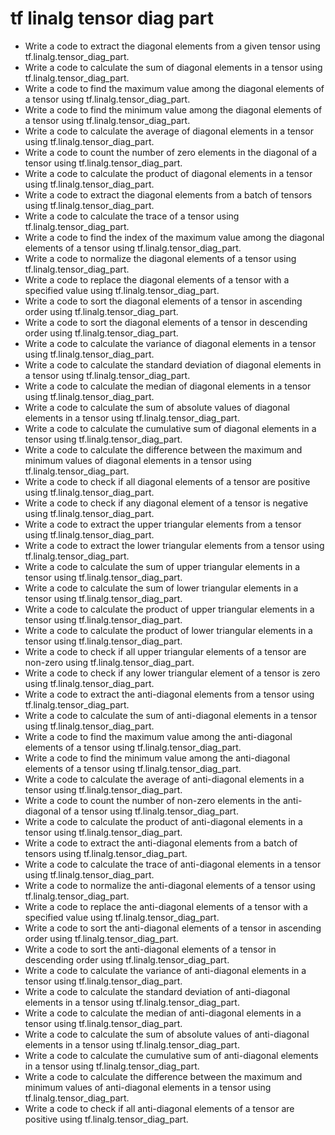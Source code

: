# tf linalg tensor diag part

- Write a code to extract the diagonal elements from a given tensor using tf.linalg.tensor_diag_part.
- Write a code to calculate the sum of diagonal elements in a tensor using tf.linalg.tensor_diag_part.
- Write a code to find the maximum value among the diagonal elements of a tensor using tf.linalg.tensor_diag_part.
- Write a code to find the minimum value among the diagonal elements of a tensor using tf.linalg.tensor_diag_part.
- Write a code to calculate the average of diagonal elements in a tensor using tf.linalg.tensor_diag_part.
- Write a code to count the number of zero elements in the diagonal of a tensor using tf.linalg.tensor_diag_part.
- Write a code to calculate the product of diagonal elements in a tensor using tf.linalg.tensor_diag_part.
- Write a code to extract the diagonal elements from a batch of tensors using tf.linalg.tensor_diag_part.
- Write a code to calculate the trace of a tensor using tf.linalg.tensor_diag_part.
- Write a code to find the index of the maximum value among the diagonal elements of a tensor using tf.linalg.tensor_diag_part.
- Write a code to normalize the diagonal elements of a tensor using tf.linalg.tensor_diag_part.
- Write a code to replace the diagonal elements of a tensor with a specified value using tf.linalg.tensor_diag_part.
- Write a code to sort the diagonal elements of a tensor in ascending order using tf.linalg.tensor_diag_part.
- Write a code to sort the diagonal elements of a tensor in descending order using tf.linalg.tensor_diag_part.
- Write a code to calculate the variance of diagonal elements in a tensor using tf.linalg.tensor_diag_part.
- Write a code to calculate the standard deviation of diagonal elements in a tensor using tf.linalg.tensor_diag_part.
- Write a code to calculate the median of diagonal elements in a tensor using tf.linalg.tensor_diag_part.
- Write a code to calculate the sum of absolute values of diagonal elements in a tensor using tf.linalg.tensor_diag_part.
- Write a code to calculate the cumulative sum of diagonal elements in a tensor using tf.linalg.tensor_diag_part.
- Write a code to calculate the difference between the maximum and minimum values of diagonal elements in a tensor using tf.linalg.tensor_diag_part.
- Write a code to check if all diagonal elements of a tensor are positive using tf.linalg.tensor_diag_part.
- Write a code to check if any diagonal element of a tensor is negative using tf.linalg.tensor_diag_part.
- Write a code to extract the upper triangular elements from a tensor using tf.linalg.tensor_diag_part.
- Write a code to extract the lower triangular elements from a tensor using tf.linalg.tensor_diag_part.
- Write a code to calculate the sum of upper triangular elements in a tensor using tf.linalg.tensor_diag_part.
- Write a code to calculate the sum of lower triangular elements in a tensor using tf.linalg.tensor_diag_part.
- Write a code to calculate the product of upper triangular elements in a tensor using tf.linalg.tensor_diag_part.
- Write a code to calculate the product of lower triangular elements in a tensor using tf.linalg.tensor_diag_part.
- Write a code to check if all upper triangular elements of a tensor are non-zero using tf.linalg.tensor_diag_part.
- Write a code to check if any lower triangular element of a tensor is zero using tf.linalg.tensor_diag_part.
- Write a code to extract the anti-diagonal elements from a tensor using tf.linalg.tensor_diag_part.
- Write a code to calculate the sum of anti-diagonal elements in a tensor using tf.linalg.tensor_diag_part.
- Write a code to find the maximum value among the anti-diagonal elements of a tensor using tf.linalg.tensor_diag_part.
- Write a code to find the minimum value among the anti-diagonal elements of a tensor using tf.linalg.tensor_diag_part.
- Write a code to calculate the average of anti-diagonal elements in a tensor using tf.linalg.tensor_diag_part.
- Write a code to count the number of non-zero elements in the anti-diagonal of a tensor using tf.linalg.tensor_diag_part.
- Write a code to calculate the product of anti-diagonal elements in a tensor using tf.linalg.tensor_diag_part.
- Write a code to extract the anti-diagonal elements from a batch of tensors using tf.linalg.tensor_diag_part.
- Write a code to calculate the trace of anti-diagonal elements in a tensor using tf.linalg.tensor_diag_part.
- Write a code to normalize the anti-diagonal elements of a tensor using tf.linalg.tensor_diag_part.
- Write a code to replace the anti-diagonal elements of a tensor with a specified value using tf.linalg.tensor_diag_part.
- Write a code to sort the anti-diagonal elements of a tensor in ascending order using tf.linalg.tensor_diag_part.
- Write a code to sort the anti-diagonal elements of a tensor in descending order using tf.linalg.tensor_diag_part.
- Write a code to calculate the variance of anti-diagonal elements in a tensor using tf.linalg.tensor_diag_part.
- Write a code to calculate the standard deviation of anti-diagonal elements in a tensor using tf.linalg.tensor_diag_part.
- Write a code to calculate the median of anti-diagonal elements in a tensor using tf.linalg.tensor_diag_part.
- Write a code to calculate the sum of absolute values of anti-diagonal elements in a tensor using tf.linalg.tensor_diag_part.
- Write a code to calculate the cumulative sum of anti-diagonal elements in a tensor using tf.linalg.tensor_diag_part.
- Write a code to calculate the difference between the maximum and minimum values of anti-diagonal elements in a tensor using tf.linalg.tensor_diag_part.
- Write a code to check if all anti-diagonal elements of a tensor are positive using tf.linalg.tensor_diag_part.